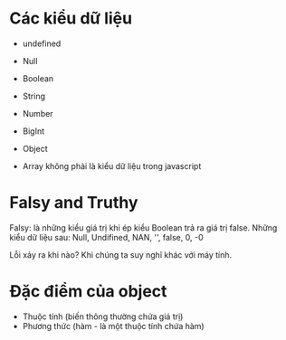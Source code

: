# Các kiểu dữ liệu

- undefined
- Null
- Boolean
- String
- Number
- BigInt
- Object

- Array không phải là kiểu dữ liệu trong javascript

# Falsy and Truthy

Falsy: là những kiểu giá trị khi ép kiểu Boolean trả ra giá trị false. Những kiểu dữ liệu sau: Null, Undifined, NAN, '', false, 0, -0

Lỗi xảy ra khi nào? Khi chúng ta suy nghĩ khác với máy tính.

# Đặc điểm của object

- Thuộc tính (biến thông thường chứa giá trị)
- Phương thức (hàm - là một thuộc tính chứa hàm)
